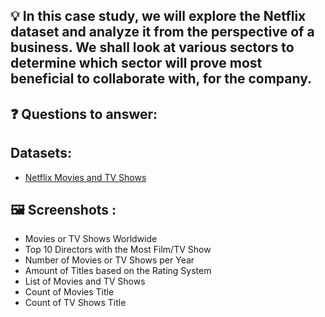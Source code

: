 ## 💡 In this case study, we will explore the Netflix dataset and analyze it from the perspective of a business. We shall look at various sectors to determine which sector will prove most beneficial to collaborate with, for the company.

## ❓ Questions to answer:

## Datasets:
- [Netflix Movies and TV Shows](https://www.kaggle.com/shivamb/netflix-shows)

## 🖼 Screenshots :
- Movies or TV Shows Worldwide
- Top 10 Directors with the Most Film/TV Show
- Number of Movies or TV Shows per Year
- Amount of Titles based on the Rating System
- List of Movies and TV Shows 
- Count of Movies Title
- Count of TV Shows Title
